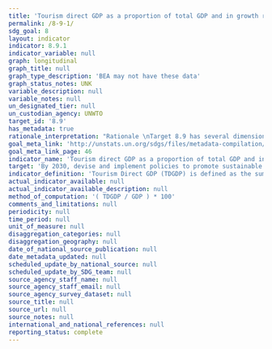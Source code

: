 ```yaml
---
title: 'Tourism direct GDP as a proportion of total GDP and in growth rate'
permalink: /8-9-1/
sdg_goal: 8
layout: indicator
indicator: 8.9.1
indicator_variable: null
graph: longitudinal
graph_title: null
graph_type_description: 'BEA may not have these data'
graph_status_notes: UNK
variable_description: null
variable_notes: null
un_designated_tier: null
un_custodian_agency: UNWTO
target_id: '8.9'
has_metadata: true
rationale_interpretation: "Rationale \nTarget 8.9 has several dimensions but the essence of the target seems to be on promoting sustainable tourism [that ...]. It is recognized that the suggested indicator does not cater to all dimensions of the target, but finding one indicator that would do so seems unviable, certainly over the short-medium term. \nThere is the added challenge that the concept \"sustainable tourism\" is mainly a policy construct and not defined nor part of an established or internationally conceptual/statistical framework at this point. Even though UNWTO together with a number of countries, UNSD and OECD, and counting on the support of the UNCEEA are putting put in motion an initiative towards developing the measurement of the relationship between tourism and sustainability, notably through linking SEEA and TSA, it seems that the production of internationally comparable data on (something that could approximate for) \"sustainable tourism\" in a significant number of countries still has some years to go. \nFor the meantime, the suggested indicator (in its two parts, on tourism related GDP and jobs) seems to be a sensible approximation because (a) it is a good conceptual fit to some key dimensions of the target (b) it stems from a systems approach and is based on sound internationally agreed methodology, and (c) there is a significant number of countries already producing data for this indicator. In addition, the suggested indicator (tourism related GDP and jobs) is in line with Goal 8's general focus on economic growth and employment. \nFinally, the TDGDP/GDP part of this indicator can complement Target 14.7's indicator: \"Fisheries as a % of GDP\" in order to cater to tourism dimension of this target. \n\n Interpretation \n Target 8.9 has several dimensions; this caters to the dimension: tourism; promote [...] tourism. The value of the economic contribution of tourism captured by this indicator, and (relative) increases or decreases in it, could indicate the degree to which tourism is being successfully promoted. This indicator is useful for policy on tourism at national level and the level of sub-national regions as it gives the only credible measure of the economic contribution of tourism, which can be compared to GDP contributions of other economic activities. The indicator has been found especially useful in promoting and mainstreaming tourism in policy agendas at all levels. The indicator can also be compared across countries, although true international comparability of the figures needs to be improved."
goal_meta_link: 'http://unstats.un.org/sdgs/files/metadata-compilation/Metadata-Goal-8.pdf'
goal_meta_link_page: 46
indicator_name: 'Tourism direct GDP as a proportion of total GDP and in growth rate'
target: 'By 2030, devise and implement policies to promote sustainable tourism that creates jobs and promotes local culture and products.'
indicator_definition: 'Tourism Direct GDP (TDGDP) is defined as the sum of the part of gross value added (at basic prices) generated by all industries in response to internal tourism consumption plus the amount of net taxes on products and imports included within the value of this expenditure at purchasers'' prices (TSA: RMF 2008 para. 4.96). Presenting this economic contribution of tourism as a share of GDP shows the relative size of the tourism sector in the economy.'
actual_indicator_available: null
actual_indicator_available_description: null
method_of_computation: '( TDGDP / GDP ) * 100'
comments_and_limitations: null
periodicity: null
time_period: null
unit_of_measure: null
disaggregation_categories: null
disaggregation_geography: null
date_of_national_source_publication: null
date_metadata_updated: null
scheduled_update_by_national_source: null
scheduled_update_by_SDG_team: null
source_agency_staff_name: null
source_agency_staff_email: null
source_agency_survey_dataset: null
source_title: null
source_url: null
source_notes: null
international_and_national_references: null
reporting_status: complete
---
```

